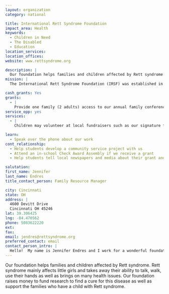 ```yaml
---
layout: organization
category: national

title: International Rett Syndrome Foundation
impact_area: Health
keywords: 
  - Children in Need
  - The Disabled
  - Education
location_services: 
location_offices: 
website: www.rettsyndrome.org

description: |
  Our foundation helps families and children affected by Rett syndrome.  Rett syndrome mainly affects little girls and takes away their ability to talk, walk, use their hands as well as brings on many health issues.  Our foundation raises money to fund research to find a cure for this disease as well as support the families who have a child with Rett syndrome.
mission: |
  The International Rett Syndrome Foundation (IRSF) was established in July 2007 through the strategic merger of the Rett Syndrome Research Foundation and the International Rett Syndrome Association. IRSF funds research for treatments and a cure for Rett syndrome while enhancing the overall quality of life for those living with Rett syndrome by providing information, programs, and services. IRSF coordinates, cultivates, accelerates, and funds research that will produce a cure for Rett syndrome and reveal and develop treatments that will make the lives of people living with Rett syndrome richer and free of pain and discomfort. IRSF also assists families of individuals living with Rett syndrome and advocates for and raises awareness about individuals with Rett Syndrome.

cash_grants: Yes
grants: 
  - |
    Provide one family (2 adults) access to our annual family conference which provides information and resources to parents, caregivers and educators.  Parents consider this conference invaluable and life changing.  One child with Rett syndrome will also be enrolled in the conference's respite program where the child will participate in activities specifically designed for her.  Value $500
service_opp: yes
services: 
  - |
    Children may volunteer at local fundraisers such as our signature fundraising program, the Strollathon.

learn: 
  - Speak over the phone about our work
cont_relationship: 
  - Help students develop a community service project with us
  - Attend an in-school Check Award Assembly if we receive a grant
  - Help students tell local newspapers and media about their grant and/or project with us

salutation: 
first_name: Jennifer
last_name: Endres
title_contact_person: Family Resource Manager

city: Cincinnati
state: OH
address: |
  4600 Devitt Drive  
  Cincinnati OH 45246
lat: 39.306425
lng: -84.470562
phone: 5083622220
ext: 
fax: 
email: jendres@rettsyndrome.org
preferred_contact: email
contact_person_intro: |
  Hello!  My name is Jennifer Endres and I work for a wonderful foundation called the International Rett Syndrome Foundation.  We raise money to fund research so that we can someday find a cure to end this terrible disease that affects mostly girls.  We also support families who have a child with Rett syndrome.  I have a 8 year old daughter, Jillian, with Rett syndrome.  She is so beautiful and happy yet cannot walk, talk, use her hands or even play with a toy!  Girls with Rett syndrome are smart and understand what is going on around them.  They are "stuck" inside their bodies waiting to be cured.  They all have beautiful eyes and contagious smiles and giggles.
---
```

Our foundation helps families and children affected by Rett syndrome.  Rett syndrome mainly affects little girls and takes away their ability to talk, walk, use their hands as well as brings on many health issues.  Our foundation raises money to fund research to find a cure for this disease as well as support the families who have a child with Rett syndrome.